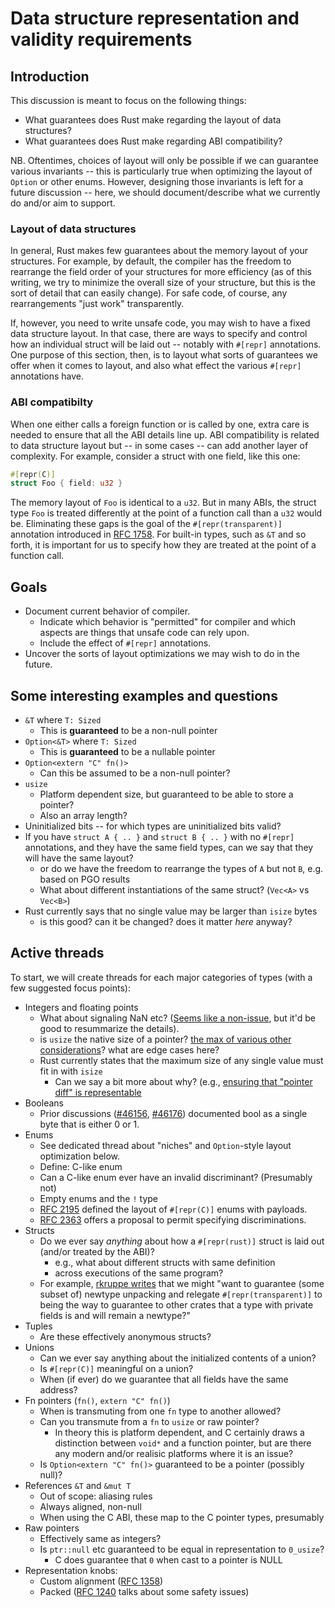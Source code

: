 # Data structure representation and validity requirements

## Introduction

This discussion is meant to focus on the following things:

- What guarantees does Rust make regarding the layout of data structures?
- What guarantees does Rust make regarding ABI compatibility?

NB. Oftentimes, choices of layout will only be possible if we can
guarantee various invariants -- this is particularly true when
optimizing the layout of `Option` or other enums. However, designing
those invariants is left for a future discussion -- here, we should
document/describe what we currently do and/or aim to support.

### Layout of data structures

In general, Rust makes few guarantees about the memory layout of your
structures. For example, by default, the compiler has the freedom to
rearrange the field order of your structures for more efficiency (as
of this writing, we try to minimize the overall size of your
structure, but this is the sort of detail that can easily change). For
safe code, of course, any rearrangements "just work" transparently.

If, however, you need to write unsafe code, you may wish to have a
fixed data structure layout. In that case, there are ways to specify
and control how an individual struct will be laid out -- notably with
`#[repr]` annotations. One purpose of this section, then, is to layout
what sorts of guarantees we offer when it comes to layout, and also
what effect the various `#[repr]` annotations have.

### ABI compatibilty

When one either calls a foreign function or is called by one, extra
care is needed to ensure that all the ABI details line up. ABI compatibility
is related to data structure layout but -- in some cases -- can add another
layer of complexity. For example, consider a struct with one field, like this one:

```rust
#[repr(C)]
struct Foo { field: u32 }
```

The memory layout of `Foo` is identical to a `u32`. But in many ABIs,
the struct type `Foo` is treated differently at the point of a
function call than a `u32` would be. Eliminating these gaps is the
goal of the `#[repr(transparent)]` annotation introduced in [RFC
1758]. For built-in types, such as `&T` and so forth, it is important
for us to specify how they are treated at the point of a function
call.

## Goals

- Document current behavior of compiler.
  - Indicate which behavior is "permitted" for compiler and which
    aspects are things that unsafe code can rely upon.
  - Include the effect of `#[repr]` annotations.
- Uncover the sorts of layout optimizations we may wish to do in the
  future.

## Some interesting examples and questions

- `&T` where `T: Sized`
  - This is **guaranteed** to be a non-null pointer
- `Option<&T>` where `T: Sized`
  - This is **guaranteed** to be a nullable pointer
- `Option<extern "C" fn()>`
  - Can this be assumed to be a non-null pointer?
- `usize`
  - Platform dependent size, but guaranteed to be able to store a pointer?
  - Also an array length?
- Uninitialized bits -- for which types are uninitialized bits valid?
- If you have `struct A { .. }` and `struct B { .. }` with no
  `#[repr]` annotations, and they have the same field types, can we
  say that they will have the same layout?
  - or do we have the freedom to rearrange the types of `A` but not
    `B`, e.g. based on PGO results
  - What about different instantiations of the same struct? (`Vec<A>`
    vs `Vec<B>`)
- Rust currently says that no single value may be larger than `isize` bytes
  - is this good? can it be changed? does it matter *here* anyway?

## Active threads

To start, we will create threads for each major categories of types
(with a few suggested focus points):

- Integers and floating points
    - What about signaling NaN etc? ([Seems like a
      non-issue](https://github.com/rust-lang/rust/issues/40470#issuecomment-343803381),
      but it'd be good to resummarize the details).
    - is `usize` the native size of a pointer? [the max of various other considerations](https://github.com/rust-rfcs/unsafe-code-guidelines/pull/5#discussion_r212702266)?
      what are edge cases here?
    - Rust currently states that the maximum size of any single value must fit in with `isize`
      - Can we say a bit more about why? (e.g., [ensuring that "pointer diff" is representable](https://github.com/rust-rfcs/unsafe-code-guidelines/pull/5#discussion_r212703192)
- Booleans
    - Prior discussions ([#46156][], [#46176][]) documented bool as a single
      byte that is either 0 or 1.
- Enums
    - See dedicated thread about "niches" and `Option`-style layout optimization
      below.
    - Define: C-like enum
    - Can a C-like enum ever have an invalid discriminant? (Presumably not)
    - Empty enums and the `!` type
    - [RFC 2195][] defined the layout of `#[repr(C)]` enums with payloads.
    - [RFC 2363][] offers a proposal to permit specifying discriminations.
- Structs
    - Do we ever say *anything* about how a `#[repr(rust)]` struct is laid out
      (and/or treated by the ABI)?
      - e.g., what about different structs with same definition
      - across executions of the same program?
    - For example, [rkruppe
      writes](https://github.com/rust-rfcs/unsafe-code-guidelines/pull/5#discussion_r212776247)
      that we might "want to guarantee (some subset of) newtype
      unpacking and relegate `#[repr(transparent)]` to being the way
      to guarantee to other crates that a type with private fields is
      and will remain a newtype?"
- Tuples
    - Are these effectively anonymous structs? 
- Unions
    - Can we ever say anything about the initialized contents of a union?
    - Is `#[repr(C)]` meaningful on a union?
    - When (if ever) do we guarantee that all fields have the same address?
- Fn pointers (`fn()`, `extern "C" fn()`)
    - When is transmuting from one `fn` type to another allowed?
    - Can you transmute from a `fn` to `usize` or raw pointer?
      - In theory this is platform dependent, and C certainly draws a
        distinction between `void*` and a function pointer, but are
        there any modern and/or realisic platforms where it is an
        issue?
    - Is `Option<extern "C" fn()>` guaranteed to be a pointer (possibly null)?
- References `&T` and `&mut T`
    - Out of scope: aliasing rules
    - Always aligned, non-null
    - When using the C ABI, these map to the C pointer types, presumably
- Raw pointers
    - Effectively same as integers?
    - Is `ptr::null` etc guaranteed to be equal in representation to `0_usize`?
      - C does guarantee that `0` when cast to a pointer is NULL
- Representation knobs:
    - Custom alignment ([RFC 1358])
    - Packed ([RFC 1240] talks about some safety issues)

[#46156]: https://github.com/rust-lang/rust/pull/46156
[#46176]: https://github.com/rust-lang/rust/pull/46176
[RFC 2363]: https://github.com/rust-lang/rfcs/pull/2363
[RFC 2195]: https://rust-lang.github.io/rfcs/2195-really-tagged-unions.html
[RFC 1358]: https://rust-lang.github.io/rfcs/1358-repr-align.html
[RFC 1240]: https://rust-lang.github.io/rfcs/1240-repr-packed-unsafe-ref.html
[RFC 1758]: https://rust-lang.github.io/rfcs/1758-repr-transparent.html

